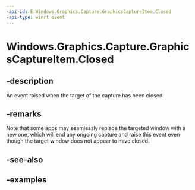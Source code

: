 ```yaml
---
-api-id: E:Windows.Graphics.Capture.GraphicsCaptureItem.Closed
-api-type: winrt event
---
```


<!-- Event syntax.
public event TypedEventHandler Closed<GraphicsCaptureItem,  object>
-->

# Windows.Graphics.Capture.GraphicsCaptureItem.Closed

## -description

An event raised when the target of the capture has been closed.

## -remarks

Note that some apps may seamlessly replace the targeted window with a new one, which will end any ongoing capture and raise this event even though the target window does not appear to have closed.

## -see-also

## -examples

